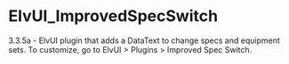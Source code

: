 # ElvUI_ImprovedSpecSwitch
3.3.5a - ElvUI plugin that adds a DataText to change specs and equipment sets. To customize, go to ElvUI > Plugins > Improved Spec Switch.
